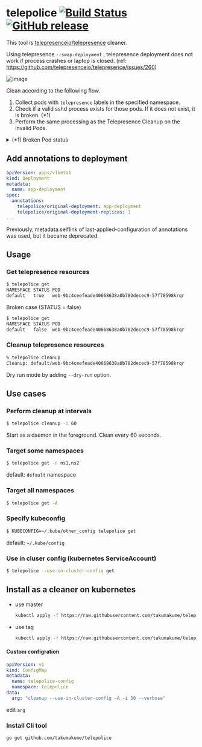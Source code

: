 # telepolice [![Build Status](https://github.com/takumakume/telepolice/workflows/build/badge.svg)](https://github.com/takumakume/telepolice/actions) [![GitHub release](https://img.shields.io/github/release/takumakume/telepolice.svg)](https://github.com/takumakume/telepolice/releases)

This tool is [telepresenceio/telepresence](https://github.com/telepresenceio/telepresence) cleaner.

Using telepresence `--swap-deployment` , telepresence deployment does not work if process crashes or laptop is closed. (ref: https://github.com/telepresenceio/telepresence/issues/260)

![image](/docs/telepolice_image.jpeg)

Clean according to the following flow.

1. Collect pods with `telepresence` labels in the specified namespace.
2. Check if a valid sshd process exists for those pods. If it does not exist, it is broken. (*1)
3. Perform the same processing as the Telepresence Cleanup on the invalid Pods.


<details>
<summary>(*1) Broken Pod status</summary>

When telepresence is working:

```sh
~ $ ps -elf
PID   USER     TIME   COMMAND
    1 telepres   0:00 {twistd} /usr/bin/python3.6 /usr/bin/twistd --pidfile= -n -y ./forwarder.py
    8 telepres   0:00 [sshd]
    9 telepres   0:00 /usr/sbin/sshd -e
   14 telepres   0:00 [sshd]
   17 telepres   0:00 sshd: telepresence [priv]
   18 telepres   0:00 sshd: telepresence [priv]
   21 telepres   0:00 sshd: telepresence
   22 telepres   0:00 sshd: telepresence
   28 telepres   0:00 sshd: telepresence [priv]
   30 telepres   0:00 sshd: telepresence@notty
   31 telepres   0:00 ash -c /usr/lib/ssh/sftp-server
   32 telepres   0:00 /usr/lib/ssh/sftp-server
   34 telepres   0:00 sh
   39 telepres   0:00 ps -elf
```

When telepresence is not working:

```sh
~ $ ps -elf
PID   USER     TIME   COMMAND
    1 telepres   0:00 {twistd} /usr/bin/python3.6 /usr/bin/twistd --pidfile= -n -y ./forwarder.py
    8 telepres   0:00 [sshd]
    9 telepres   0:00 /usr/sbin/sshd -e
   14 telepres   0:00 [sshd]
   21 telepres   0:00 [sshd]
   22 telepres   0:00 [sshd]
   30 telepres   0:00 [sshd]
   31 telepres   0:00 [ash]
   34 telepres   0:00 sh
   43 telepres   0:00 ps -elf
```

telepolice sees the state of sshd process.

</details>

## Add annotations to deployment

```yaml
apiVersion: apps/v1beta1
kind: Deployment
metadata:
  name: app-deployment
spec:
  annotations:
    telepolice/original-deployment: app-deployment
    telepolice/original-deployment-replicas: 1
...
```

Previously, metadata.selflink of last-applied-configuration of annotations was used, but it became deprecated.

## Usage

### Get telepresence resources

```sh
$ telepolice get
NAMESPACE STATUS POD
default   true   web-9bc4ceefeade40668638a0b782decec9-57f78598krqr
```

Broken case (STATUS = false)

```sh
$ telepolice get
NAMESPACE STATUS POD
default   false  web-9bc4ceefeade40668638a0b782decec9-57f78598krqr
```

### Cleanup telepresence resources

```sh
% telepolice cleanup
Cleanup: default/web-9bc4ceefeade40668638a0b782decec9-57f78598krqr
```

Dry run mode by adding `--dry-run` option.

## Use cases

### Perform cleanup at intervals

```sh
$ telepolice cleanup -i 60
```

Start as a daemon in the foreground.
Clean every 60 seconds.

### Target some namespaces

```sh
$ telepolice get -n ns1,ns2
```

default: `default` namespace

### Target all namespaces

```sh
$ telepolice get -A
```

### Specify kubeconfig

```sh
$ KUBECONFIG=~/.kube/other_config telepolice get
```

default: `~/.kube/config`

### Use in cluser config (kubernetes ServiceAccount)

```sh
$ telepolice --use-in-cluster-config get
```

## Install as a cleaner on kubernetes 

- use master
  ```sh
  kubectl apply -f https://raw.githubusercontent.com/takumakume/telepolice/master/manifests/release.yaml
  ```
- use tag
  ```sh
  kubectl apply -f https://raw.githubusercontent.com/takumakume/telepolice/v0.0.1/manifests/release.yaml
  ```

#### Custom configration

```yaml
apiVersion: v1
kind: ConfigMap
metadata:
  name: telepolice-config
  namespace: telepolice
data:
  arg: "cleanup --use-in-cluster-config -A -i 30 --verbose"
```

edit `arg`

### Install Cli tool

```sh
go get github.com/takumakume/telepolice
```
